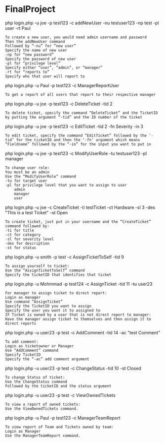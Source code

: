 # FinalProject

php login.php -u joe -p test123 -c addNewUser -nu testuser123 -np test -pl user -rt Paul

	To create a new user, you would need admin username and password
	Then the addNewUser command
	Followed by “-nu” for “new user”
	Specify the name of new user
	-np for “new password”
	Specify the password of new user
	-pl for “privilege level”
	Specify either “user”, “admin”, or “manager”
	-rt for “reports to”
	Specify who that user will report to

php login.php -u Paul -p test123 -c ManagerReportUser

	To get a report of all users that report to their respective manager

php login.php -u joe -p test123 -c DeleteTicket -tid 2

	To delete ticket, specify the command “DeleteTicket” and the TicketID by putting the argument “-tid” and the ID number of the ticket

php login.php -u joe -p test123 -c EditTicket -tid 2 -fn Severity -in 3

	To edit ticket, specify the command “EditTicket” followed by the ‘-tid’ for the ticketID and then the ‘-fn’ argument which means “Fieldname” followed by the “-in” for the input you want to put in

php login.php -u joe -p test123 -c ModifyUserRole -tu testuser123 -pl manager

	To change user role:
	You must be an admin
	Use the “ModifyUserRole” command
	-tu for target user
	-pl for privilege level that you want to assign to user
		admin
		manager
		user 


php login.php -u joe -c CreateTicket -ti testTicket -ct Hardware -sl 3 -des "This is a test Ticket" -st Open

	To create ticket, just put in your username and the “CreateTicket” command followed by:
	-ti for title
	-ct for category
	-sl for severity level
	-des for description
	-st for status


php login.php -u smith -p test -c AssignTicketToSelf -tid 9

	To assign yourself to ticket:
	Use the “AssignTicketToSelf” command
	Specify the ticketID that identifies that ticket


php login.php -u Mohmmad -p test124 -c AssignTicket -tid 11 -tu user23

	For manager to assign ticket to direct report:
	Login as manager
	Use command “AssignTicket”
	Specify the TicketID you want to assign
	Specify the user you want it to assigned to
	IF Ticket is owned by a user that is not direct report to manager:
	Have the manager assign ticket to themselves and then assign it to direct reports

php login.php -u user23 -p test -c AddComment -tid 14 -ac "test Comment"

	To add comment:
	Login as ticketowner or Manager
	Use “AddComment” command
	Specify TicketID
	Specify the “-ac” add comment argument

php login.php -u user23 -p test -c ChangeStatus -tid 10 -st Closed

	To change Status of ticket:
	Use the ChangeStatus command
	Followed by the ticketID and the status argument

php login.php -u user23 -p test -c ViewOwnedTickets

	To view a report of owned tickets:
	Use the ViewOwnedTickets command.

php login.php -u Paul -p test123 -c ManagerTeamReport

	To view report of Team and Tickets owned by team:
	Login as Manager
	Use the ManagerTeamReport command.
